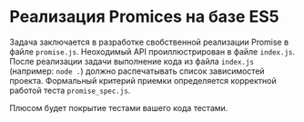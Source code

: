 # Реализация Promices на базе ES5

Задача заключается в разработке свобственной реализации Promise в файле `promise.js`.
Неоходимый API проиллюстрирован в файле `index.js`. После реализации задачи
выполнение кода из файла `index.js` (например: `node .`) должно распечатывать список зависимостей проекта.
Формальный критерий приемки определяется корректной работой теста `promise_spec.js`.

Плюсом будет покрытие тестами вашего кода тестами.

